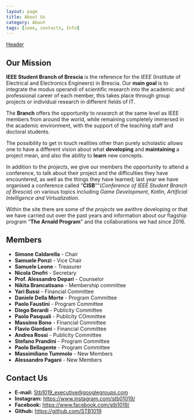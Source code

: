```yaml
---
layout: page
title: About Us
category: About
tags: [ieee, contacts, Info]
---
```


[Header](/images/header_about_us.jpg)


## Our Mission

**IEEE Student Branch of Brescia** is the reference for the *IEEE* (Institute of Electrical and Electronics Engineers) in Brescia.
Our **main goal** is to integrate the modus operandi of scientific research into the academic and professional career of each member, this takes place through group projects or individual research in different fields of IT.

The **Branch** offers the opportunity to *research* at the same level as IEEE members from around the world, while remaining completely immersed in the academic environment, with the support of the teaching staff and doctoral students.

The possibility to get in touch  realities other than purely scholastic allows one to have a different vision about what **developing** and **maintaining** a project mean, and also the ability to **learn** new concepts.

In addition to the *projects*, we give our members the opportunity to attend a conference, to talk about their project and the difficulties they have encountered, as well as the things they have learned; last year we have organised a conference called "**CISB**""(*Conference of IEEE Student Branch of Brescia*) on various topics including *Game Development, Kotlin, Artificial Intelligence and Virtualization*.

Within the site there are some of the *projects* we awithre developing or that we have carried out over the past years and information about our flagship program "**The Arnald Program**" and the collaborations we had since 2016.



## Members

* **Simone Caldarella** - Chair
* **Samuele Ponzi** - Vice Chair
* **Samuele Leone** - Treasurer
* **Nicola Onofri** - Secretary
* **Prof. Alessandro Depari** - Counselor
* **Nikita Brancatisano** - Membership committee
* **Yari Bussi** - Financial Committee
* **Daniele Della Morte** - Program Committee
* **Paolo Faustini** - Program Committee
* **Diego Berardi** - Publicity Committee
* **Paolo Pasquali** - Publicity COmmittee
* **Massimo Bono** - Financial Committee
* **Flavio Giordani** - Financial Committee
* **Andrea Rossi** - Publicity Committee
* **Stefano Prandini** - Program Committee
* **Paolo Bellagente** - Program Committee
* **Massimiliano Tummolo** - New Members
* **Alessandro Pagani** - New Members



## Contact Us

* **E-mail:** <Stb1019_executive@googlegroups.com>
* **Instagram:** <https://www.instagram.com/stb01019/>
* **Facebook:** <https://www.facebook.com/stb1019/>
* **Github:** <https://github.com/STB1019>
